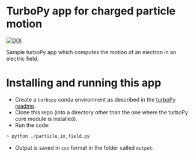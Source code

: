# TurboPy app for charged particle motion
[![DOI](https://zenodo.org/badge/272427384.svg)](https://zenodo.org/badge/latestdoi/272427384)

Sample turboPy app which computes the motion of an electron in an electric field.

# Installing and running this app

- Create a `turbopy` conda environment as described in the [turboPy readme](https://github.com/NRL-Plasma-Physics-Division/turbopy). 
- Clone this repo (into a directory other than the one where the turboPy core module is installed).
- Run the code:
```bash
> python ./particle_in_field.py
```
- Output is saved in `csv` format in the folder called `output`.

